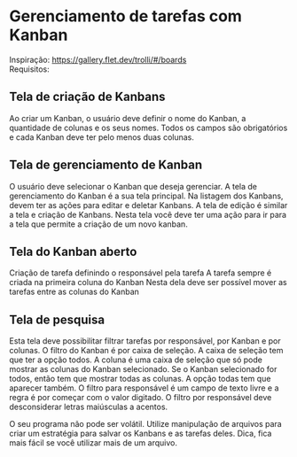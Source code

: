 # Gerenciamento de tarefas com Kanban
Inspiração: https://gallery.flet.dev/trolli/#/boards  
Requisitos:
 
## Tela de criação de Kanbans
Ao criar um Kanban, o usuário deve definir o nome do Kanban, a quantidade de colunas e os seus nomes.
Todos os campos são obrigatórios e cada Kanban deve ter pelo menos duas colunas.

## Tela de gerenciamento de Kanban
O usuário deve selecionar o Kanban que deseja gerenciar.
A tela de gerenciamento do Kanban é a sua tela principal.
Na listagem dos Kanbans, devem ter as ações para editar e deletar Kanbans.
A tela de edição é similar a tela e criação de Kanbans.
Nesta tela você deve ter uma ação para ir para a tela que permite a criação de um novo kanban.

## Tela do Kanban aberto
Criação de tarefa definindo o responsável pela tarefa
A tarefa sempre é criada na primeira coluna do Kanban
Nesta dela deve ser possível mover as tarefas entre as colunas do Kanban

## Tela de pesquisa
Esta tela deve possibilitar filtrar tarefas por responsável, por Kanban e por colunas.
O filtro do Kanban é por caixa de seleção. A caixa de seleção tem que ter a opção todos.
A coluna é uma caixa de seleção que só pode mostrar as colunas do Kanban selecionado. Se o Kanban selecionado for todos, então tem que mostrar todas as colunas. A opção todas tem que aparecer também.
O filtro para responsável é um campo de texto livre e a regra é por começar com o valor digitado.
O filtro por responsável deve desconsiderar letras maiúsculas a acentos.

O seu programa não pode ser volátil. Utilize manipulação de arquivos para criar um estratégia para salvar os Kanbans e as tarefas deles. Dica, fica mais fácil se você utilizar mais de um arquivo.
